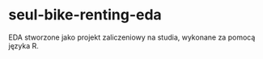 # seul-bike-renting-eda
EDA stworzone jako projekt zaliczeniowy na studia, wykonane za pomocą języka R.
